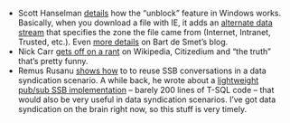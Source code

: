 -   Scott Hanselman
    [details](http://www.hanselman.com/blog/RemovingSecurityFromDownloadedPowerShellScriptsWithAlternativeDataStreams.aspx)
    how the “unblock” feature in Windows works. Basically, when you
    download a file with IE, it adds an [alternate data
    stream](http://msdn2.microsoft.com/en-us/library/aa364404.aspx) that
    specifies the zone the file came from (Internet, Intranet, Trusted,
    etc.). Even [more
    details](http://community.bartdesmet.net/blogs/bart/archive/2005/08/19/3485.aspx)
    on Bart de Smet’s blog.
-   Nick Carr [gets off on a
    rant](http://www.roughtype.com/archives/2007/04/sanger.php) on
    Wikipedia, Citizedium and “the truth” that’s pretty funny.
-   Remus Rusanu [shows
    how](http://blogs.msdn.com/remusrusanu/archive/2007/04/24/reusing-conversations.aspx)
    to to reuse SSB conversations in a data syndication scenario. A
    while back, he wrote about a [lightweight pub/sub SSB
    implementation](http://blogs.msdn.com/remusrusanu/archive/2005/12/12/502942.aspx)
    – barely 200 lines of T-SQL code – that would also be very useful in
    data syndication scenarios. I’ve got data syndication on the brain
    right now, so this stuff is very timely.

